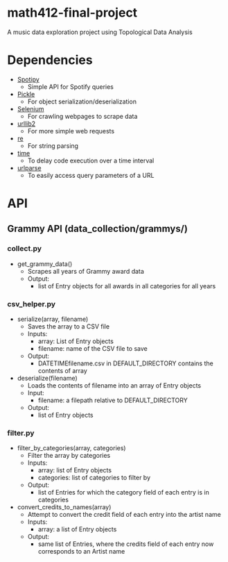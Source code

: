 # math412-final-project

A music data exploration project using Topological Data Analysis

# Dependencies

- [Spotipy](https://spotipy.readthedocs.io/en/latest/#installation)
  - Simple API for Spotify queries
- [Pickle](https://docs.python.org/3/library/pickle.html)
  - For object serialization/deserialization
- [Selenium](http://selenium-python.readthedocs.io/)
  - For crawling webpages to scrape data
- [urllib2](https://docs.python.org/2/library/urllib2.html)
  - For more simple web requests
- [re](https://docs.python.org/2/library/re.html)
  - For string parsing
- [time](https://docs.python.org/2/library/time.html)
  - To delay code execution over a time interval
- [urlparse](https://docs.python.org/2/library/urlparse.html)
  - To easily access query parameters of a URL

# API

## Grammy API (data_collection/grammys/)

### collect.py

- get_grammy_data()
  - Scrapes all years of Grammy award data
  - Output: 
      - list of Entry objects for all awards in all categories for all years

### csv_helper.py

- serialize(array, filename)
  - Saves the array to a CSV file
  - Inputs:
    - array: List of Entry objects
    - filename: name of the CSV file to save
  - Output:
    - DATETIMEfilename.csv in DEFAULT_DIRECTORY contains the contents of array
- deserialize(filename)
  - Loads the contents of filename into an array of Entry objects
  - Input:
    - filename: a filepath relative to DEFAULT_DIRECTORY
  - Output:
    - list of Entry objects
      
  
### filter.py

- filter_by_categories(array, categories)
  - Filter the array by categories
  - Inputs:
    - array: list of Entry objects
    - categories: list of categories to filter by
  - Output:
    - list of Entries for which the category field of each entry is in categories
- convert_credits_to_names(array)
  - Attempt to convert the credit field of each entry into the artist name
  - Inputs:
    - array: a list of Entry objects
  - Output:
    - same list of Entries, where the credits field of each entry now corresponds to an Artist name
